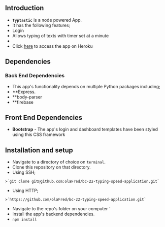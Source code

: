 
## Introduction
*  **`Typtastic`** is a node powered App.
*  It has the following features;
  *  Login 
  *  Allows typing of texts with timer set at a minute
  * 
*  Click [here](http://bc-22-typtastic.herokuapp.com/) to access the app on Heroku

## Dependencies

### Back End Dependencies
*  This app's functionality depends on multiple Python packages including;
  *  **Express.
  *  **body-parser
  *  **firebase
  
## Front End Dependencies
*  **Bootstrap** - The app's login and dashboard templates have been styled using this CSS framework

## Installation and setup
*  Navigate to a directory of choice on `terminal`.
*  Clone this repository on that directory.
  *  Using SSH;

    >`git clone git@github.com:olaFred/bc-22-typing-speed-application.git`

  *  Using HTTP;

    >`https://github.com/olaFred/bc-22-typing-speed-application.git`

*  Navigate to the repo's folder on your computer
`
*  Install the app's backend dependencies. 
  *  `npm install`


